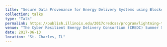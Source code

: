 ```yaml
---
title: "Secure Data Provenance for Energy Delivery Systems using Blockchain"
collection: talks
type: "Talk"
permalink: https://publish.illinois.edu/2017credcss/program/lightning-talks-call-for-proposals/#ltalkfinal
venue: "The Cyber Resilient Energy Delivery Consortium (CREDC) Summer School"
date: 2017-06-13
location: "St. Charles, IL"
---
```



